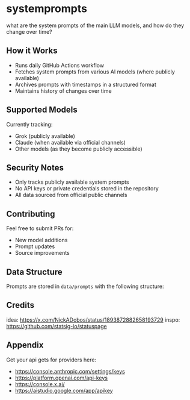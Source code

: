 # systemprompts

what are the system prompts of the main LLM models, and how do they change over time?

## How it Works

- Runs daily GitHub Actions workflow
- Fetches system prompts from various AI models (where publicly available)
- Archives prompts with timestamps in a structured format
- Maintains history of changes over time

## Supported Models

Currently tracking:
- Grok (publicly available)
- Claude (when available via official channels)
- Other models (as they become publicly accessible)

## Security Notes

- Only tracks publicly available system prompts
- No API keys or private credentials stored in the repository
- All data sourced from official public channels

## Contributing

Feel free to submit PRs for:
- New model additions
- Prompt updates
- Source improvements

## Data Structure

Prompts are stored in `data/prompts` with the following structure:

## Credits

idea: https://x.com/NickADobos/status/1893872882658193729
inspo: https://github.com/statsig-io/statuspage 


## Appendix

Get your api gets for providers here: 

- https://console.anthropic.com/settings/keys
- https://platform.openai.com/api-keys
- https://console.x.ai/
- https://aistudio.google.com/app/apikey
